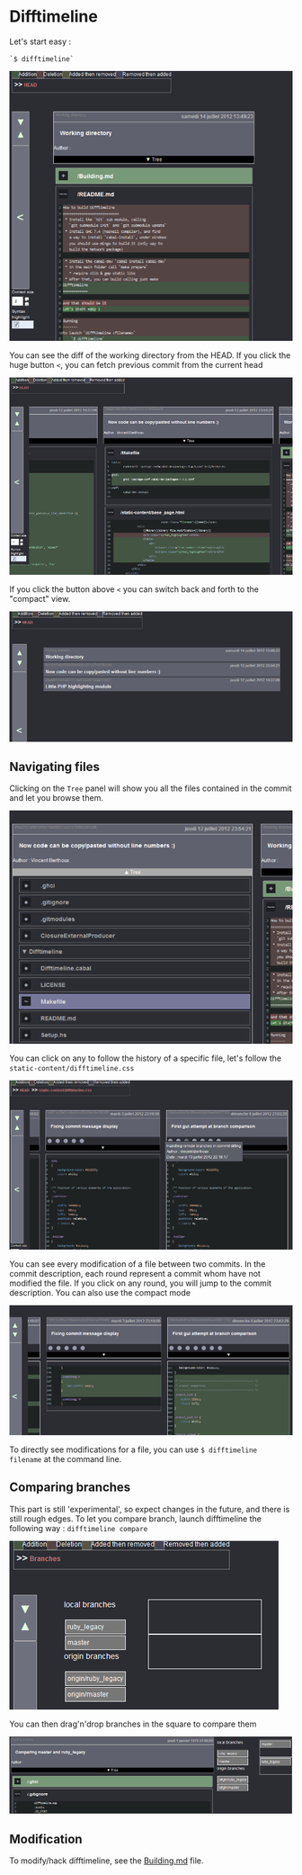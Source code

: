 
Difftimeline
============

Let's start easy :

    `$ difftimeline`

![First page](https://github.com/Twinside/DiffTimeline/raw/master/tutorial/first.png)

You can see the diff of the working directory from the HEAD. If you
click the huge button `<`, you can fetch previous commit from the
current head

![Fetching previous commits](https://github.com/Twinside/DiffTimeline/raw/master/tutorial/fetch_previous_commit.png)

If you click the button above `<` you can switch back and forth to the
"compact" view.

![Compact commit view](https://github.com/Twinside/DiffTimeline/raw/master/tutorial/compact_commit.png)

Navigating files
----------------
Clicking on the `Tree` panel will show you all the files contained
in the commit and let you browse them.

![Commit tree](https://github.com/Twinside/DiffTimeline/raw/master/tutorial/commit_tree.png)

You can click on any to follow the history of a specific file, let's follow the `static-content/difftimeline.css`

![File diff](https://github.com/Twinside/DiffTimeline/raw/master/tutorial/file_diff.png)

You can see every modification of a file between two commits. In the commit description, each round represent a commit whom have not modified the file. If you click on any round, you will jump to the commit description. You can also use the compact mode

![File diff](https://github.com/Twinside/DiffTimeline/raw/master/tutorial/file_diff_compact.png)

To directly see modifications for a file, you can use `$ difftimeline filename` at the command line.


Comparing branches
------------------
This part is still 'experimental', so expect changes in the future, and there is still rough edges. To let you compare branch, launch difftimeline the following way : `difftimeline compare`

![Branch comparaison](https://github.com/Twinside/DiffTimeline/raw/master/tutorial/branch_compare.png)

You can then drag'n'drop branches in the square to compare them

![Branch comparaison](https://github.com/Twinside/DiffTimeline/raw/master/tutorial/branch_compare_result.png)

Modification
------------
To modify/hack difftimeline, see the [Building.md](https://github.com/Twinside/DiffTimeline/blob/master/Building.md) file.
